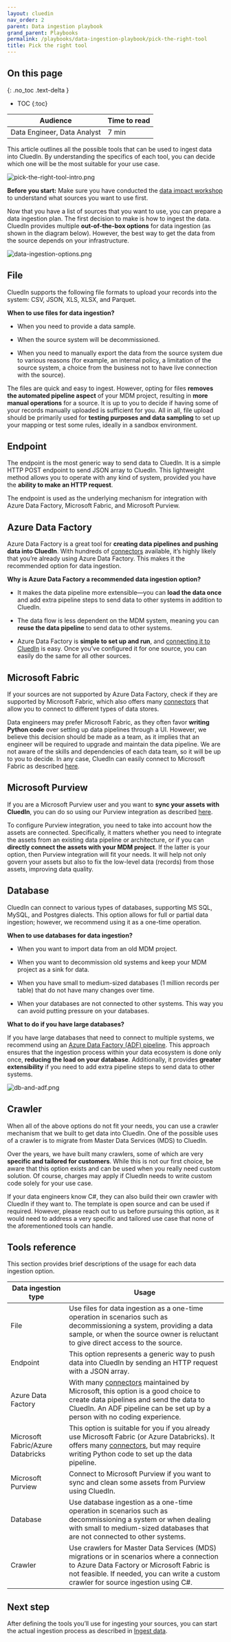 ```yaml
---
layout: cluedin
nav_order: 2
parent: Data ingestion playbook
grand_parent: Playbooks
permalink: /playbooks/data-ingestion-playbook/pick-the-right-tool
title: Pick the right tool
---
```

## On this page
{: .no_toc .text-delta }
- TOC
{:toc}

| Audience | Time to read |
|--|--|
| Data Engineer, Data Analyst | 7 min |

This article outlines all the possible tools that can be used to ingest data into CluedIn. By understanding the specifics of each tool, you can decide which one will be the most suitable for your use case.

![pick-the-right-tool-intro.png](../../assets/images/playbooks/pick-the-right-tool-intro.png)

**Before you start:** Make sure you have conducted the [data impact workshop](/playbooks/data-ingestion-playbook/data-impact-workshop) to understand what sources you want to use first.

Now that you have a list of sources that you want to use, you can prepare a data ingestion plan. The first decision to make is how to ingest the data. CluedIn provides multiple **out-of-the-box options** for data ingestion (as shown in the diagram below). However, the best way to get the data from the source depends on your infrastructure.

![data-ingestion-options.png](../../assets/images/playbooks/data-ingestion-options.png)

## File

CluedIn supports the following file formats to upload your records into the system: CSV, JSON, XLS, XLSX, and Parquet.

**When to use files for data ingestion?**

- When you need to provide a data sample.

- When the source system will be decommissioned.

- When you need to manually export the data from the source system due to various reasons (for example, an internal policy, a limitation of the source system, a choice from the business not to have live connection with the source).

The files are quick and easy to ingest. However, opting for files **removes the automated pipeline aspect** of your MDM project, resulting in **more manual operations** for a source. It is up to you to decide if having some of your records manually uploaded is sufficient for you. All in all, file upload should be primarily used for **testing purposes and data sampling** to set up your mapping or test some rules, ideally in a sandbox environment.

## Endpoint

The endpoint is the most generic way to send data to CluedIn. It is a simple HTTP POST endpoint to send JSON array to CluedIn. This lightweight method allows you to operate with any kind of system, provided you have the **ability to make an HTTP request**.

The endpoint is used as the underlying mechanism for integration with Azure Data Factory, Microsoft Fabric, and Microsoft Purview.

## Azure Data Factory

Azure Data Factory is a great tool for **creating data pipelines and pushing data into CluedIn**. With hundreds of [connectors](https://learn.microsoft.com/en-us/azure/data-factory/connector-overview) available, it’s highly likely that you’re already using Azure Data Factory. This makes it the recommended option for data ingestion.

**Why is Azure Data Factory a recommended data ingestion option?**

- It makes the data pipeline more extensible—you can **load the data once** and add extra pipeline steps to send data to other systems in addition to CluedIn.

- The data flow is less dependent on the MDM system, meaning you can **reuse the data pipeline** to send data to other systems.

- Azure Data Factory is **simple to set up and run**, and [connecting it to CluedIn](/microsoft-integration/adf-integration) is easy. Once you’ve configured it for one source, you can easily do the same for all other sources.

## Microsoft Fabric

If your sources are not supported by Azure Data Factory, check if they are supported by Microsoft Fabric, which also offers many [connectors](https://learn.microsoft.com/en-us/fabric/data-factory/connector-overview) that allow you to connect to different types of data stores.

Data engineers may prefer Microsoft Fabric, as they often favor **writing Python code** over setting up data pipelines through a UI. However, we believe this decision should be made as a team, as it implies that an engineer will be required to upgrade and maintain the data pipeline. We are not aware of the skills and dependencies of each data team, so it will be up to you to decide. In any case, CluedIn can easily connect to Microsoft Fabric as described [here](/microsoft-integration/fabric/connect-fabric-to-cluedin).

## Microsoft Purview

If you are a Microsoft Purview user and you want to **sync your assets with CluedIn**, you can do so using our Purview integration as described [here](/microsoft-integration/purview).

To configure Purview integration, you need to take into account how the assets are connected. Specifically, it matters whether you need to integrate the assets from an existing data pipeline or architecture, or if you can **directly connect the assets with your MDM project**. If the latter is your option, then Purview integration will fit your needs. It will help not only govern your assets but also to fix the low-level data (records) from those assets, improving data quality.

## Database

CluedIn can connect to various types of databases, supporting MS SQL, MySQL, and Postgres dialects. This option allows for full or partial data ingestion; however, we recommend using it as a one-time operation.

**When to use databases for data ingestion?**

- When you want to import data from an old MDM project.

- When you want to decommission old systems and keep your MDM project as a sink for data.

- When you have small to medium-sized databases (1 million records per table) that do not have many changes over time.

- When your databases are not connected to other systems. This way you can avoid putting pressure on your databases.

**What to do if you have large databases?**

If you have large databases that need to connect to multiple systems, we recommend using an [Azure Data Factory (ADF) pipeline](#azure-data-factory). This approach ensures that the ingestion process within your data ecosystem is done only once, **reducing the load on your database**. Additionally, it provides **greater extensibility** if you need to add extra pipeline steps to send data to other systems.

![db-and-adf.png](../../assets/images/playbooks/db-and-adf.png)

## Crawler

When all of the above options do not fit your needs, you can use a crawler mechanism that we built to get data into CluedIn. One of the possible uses of a crawler is to migrate from Master Data Services (MDS) to CluedIn.

Over the years, we have built many crawlers, some of which are very **specific and tailored for customers**. While this is not our first choice, be aware that this option exists and can be used when you really need custom solution. Of course, charges may apply if CluedIn needs to write custom code solely for your use case.

If your data engineers know C#, they can also build their own crawler with CluedIn if they want to. The template is open source and can be used if required. However, please reach out to us before pursuing this option, as it would need to address a very specific and tailored use case that none of the aforementioned tools can handle.

## Tools reference

This section provides brief descriptions of the usage for each data ingestion option.

| Data ingestion type | Usage |
|--|--|
| File | Use files for data ingestion as a one-time operation in scenarios such as decommissioning a system, providing a data sample, or when the source owner is reluctant to give direct access to the source. |
| Endpoint | This option represents a generic way to push data into CluedIn by sending an HTTP request with a JSON array.  |
| Azure Data Factory | With many [connectors](https://learn.microsoft.com/en-us/azure/data-factory/connector-overview) maintained by Microsoft, this option is a good choice to create data pipelines and send the data to CluedIn. An ADF pipeline can be set up by a person with no coding experience. |
| Microsoft Fabric/Azure Databricks | This option is suitable for you if you already use Microsoft Fabric (or Azure Databricks). It offers many [connectors](https://learn.microsoft.com/en-us/fabric/data-factory/connector-overview), but may require writing Python code to set up the data pipeline. |
| Microsoft Purview | Connect to Microsoft Purview if you want to sync and clean some assets from Purview using CluedIn. |
| Database | Use database ingestion as a one-time operation in scenarios such as decommissioning a system or when dealing with small to medium-sized databases that are not connected to other systems. |
| Crawler | Use crawlers for Master Data Services (MDS) migrations or in scenarios where a connection to Azure Data Factory or Microsoft Fabric is not feasible. If needed, you can write a custom crawler for source ingestion using C#. |

## Next step

After defining the tools you’ll use for ingesting your sources, you can start the actual ingestion process as described in [Ingest data](/playbooks/data-ingestion-playbook/ingest-data).